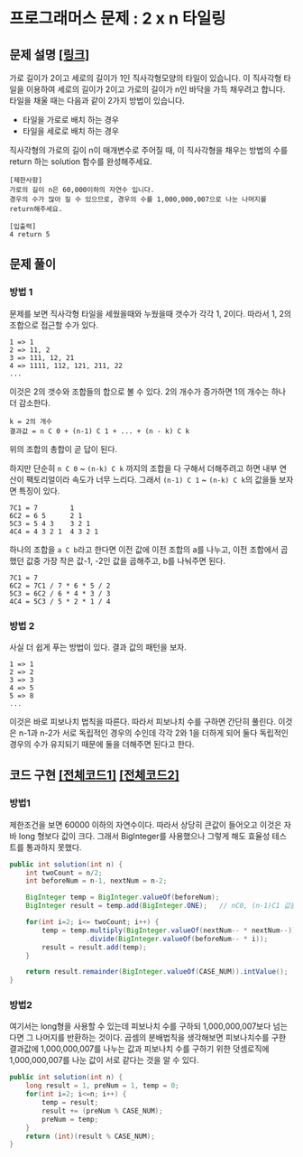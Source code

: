 # 프로그래머스 문제 : 2 x n 타일링

## 문제 설명 [[링크]](https://programmers.co.kr/learn/courses/30/lessons/12900)

가로 길이가 2이고 세로의 길이가 1인 직사각형모양의 타일이 있습니다. 이 직사각형 타일을 이용하여 세로의 길이가 2이고 가로의 길이가 n인 바닥을 가득 채우려고 합니다. 타일을 채울 때는 다음과 같이 2가지 방법이 있습니다.

- 타일을 가로로 배치 하는 경우
- 타일을 세로로 배치 하는 경우

직사각형의 가로의 길이 n이 매개변수로 주어질 때, 이 직사각형을 채우는 방법의 수를 return 하는 solution 함수를 완성해주세요.

```
[제한사항]
가로의 길이 n은 60,000이하의 자연수 입니다.
경우의 수가 많아 질 수 있으므로, 경우의 수를 1,000,000,007으로 나눈 나머지를 return해주세요.

[입출력]
4 return 5
```



## 문제 풀이

### 방법 1

문제를 보면 직사각형 타일을 세웠을때와 누웠을때 갯수가 각각 1, 2이다. 따라서 1, 2의 조합으로 접근할 수가 있다.

```
1 => 1
2 => 11, 2
3 => 111, 12, 21
4 => 1111, 112, 121, 211, 22
...
```

이것은 2의 갯수와 조합들의 합으로 볼 수 있다. 2의 개수가 증가하면 1의 개수는 하나 더 감소한다.

```
k = 2의 개수 
결과값 = n C 0 + (n-1) C 1 + ... + (n - k) C k
```
위의 조합의 총합이 곧 답이 된다.

하지만 단순히 `n C 0` ~ `(n-k) C k` 까지의 조합을 다 구해서 더해주려고 하면 내부 연산이 팩토리얼이라 속도가 너무 느리다. 
그래서 `(n-1) C 1` ~ `(n-k) C k`의 값을들 보자면 특징이 있다.

```
7C1 = 7        1
6C2 = 6 5      2 1
5C3 = 5 4 3    3 2 1
4C4 = 4 3 2 1  4 3 2 1
```

하나의 조합을 `a C b`라고 한다면 이전 값에 이전 조합의 a를 나누고, 이전 조합에서 곱했던 값중 가장 작은 값-1, -2인 값을 곱해주고, b를 나눠주면 된다.

```
7C1 = 7
6C2 = 7C1 / 7 * 6 * 5 / 2
5C3 = 6C2 / 6 * 4 * 3 / 3
4C4 = 5C3 / 5 * 2 * 1 / 4
```



### 방법 2

사실 더 쉽게 푸는 방법이 있다. 결과 값의 패턴을 보자.

```
1 => 1
2 => 2
3 => 3
4 => 5
5 => 8
...
```

이것은 바로 피보나치 법칙을 따른다. 따라서 피보나치 수를 구하면 간단히 풀린다.
이것은 n-1과 n-2가 서로 독립적인 경우의 수인데 각각 2와 1을 더하게 되어 둘다 독립적인 경우의 수가 유지되기 때문에 둘을 더해주면 된다고 한다.






## 코드 구현 [[전체코드1]](./Solution2.java)   [[전체코드2]](./Solution3.java) 

### 방법1

제한조건을 보면 60000 이하의 자연수이다. 따라서 상당히 큰값이 들어오고 이것은 자바 long 형보다 값이 크다. 
그래서 BigInteger를 사용했으나 그렇게 해도 효율성 테스트를 통과하지 못했다.

```java
public int solution(int n) {
    int twoCount = n/2;
    int beforeNum = n-1, nextNum = n-2;

    BigInteger temp = BigInteger.valueOf(beforeNum);
    BigInteger result = temp.add(BigInteger.ONE);	// nC0, (n-1)C1 값을 미리 더해준다

    for(int i=2; i<= twoCount; i++) {
        temp = temp.multiply(BigInteger.valueOf(nextNum-- * nextNum--))
                   .divide(BigInteger.valueOf(beforeNum-- * i));
        result = result.add(temp);
    }

    return result.remainder(BigInteger.valueOf(CASE_NUM)).intValue();
}
```



### 방법2

여기서는 long형을 사용할 수 있는데 피보나치 수를 구하되 1,000,000,007보다 넘는다면 그 나머지를 반환하는 것이다. 
곱셈의 분배법칙을 생각해보면 피보나치수를 구한 결과값에 1,000,000,007를 나누는 값과 피보나치 수를 구하기 위한 덧셈로직에 1,000,000,007를 나눈 값이 서로 같다는 것을 알 수 있다. 

```java
public int solution(int n) {
    long result = 1, preNum = 1, temp = 0;
    for(int i=2; i<=n; i++) {
        temp = result;
        result += (preNum % CASE_NUM);
        preNum = temp;
    }
    return (int)(result % CASE_NUM);
}
```